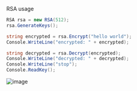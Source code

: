 RSA usage

```C#
RSA rsa = new RSA(512);
rsa.GenerateKeys();

string encrypted = rsa.Encrypt("hello world");
Console.WriteLine("encrypted: " + encrypted);

string decrypted = rsa.Decrypt(encrypted);
Console.WriteLine("decrypted: " + decrypted);
Console.WriteLine("stop");
Console.ReadKey();
```
![image](https://github.com/user-attachments/assets/e0e73b4a-fcee-411b-acf8-1377b578faf2)
